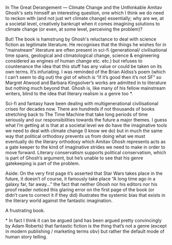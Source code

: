 In The Great Derangement — Climate Change and the Unthinkable Amitav Ghosh's sets himself an interesting question, one which I think we do need to reckon with (and not just wrt climate change) essentially; why are we, at a societal level, creatively bankrupt when it comes imagining solutions to climate change (or even, at some level, perceiving the problem)? 

But! The book is hamstrung by Ghosh's reluctance to deal with science fiction as legitimate literature. He recognises that the things he wishes for in "mainstream" literature are often present in sci-fi (generational/ civilisational time spans, geological and climatological change, science & engineering considered as engines of human change etc. etc.) but refuses to countenance the idea that this stuff has any value or could be taken on its own terms. It’s infuriating. I was reminded of the Brian Aldiss’s poem (which I can’t seem to dig out) the gist of which is “if it’s good then it’s not SF” so Margret Atwood and Barbara Kingsolver’s works are admitted in to literature but nothing much beyond that. Ghosh is, like many of his fellow mainstream writers, blind to the idea that literary realism is a genre too *. 

Sci-fi and fantasy have been dealing with multigenerational civilisational crises for decades now. There are hundreds if not thousands of books stretching back to The Time Machine that take long periods of time seriously and our responsibilities towards the future a major themes. I guess what I’m getting at is that at a societal level we do have the imaginative tools we need to deal with climate change (I know we do) but in much the same way that political orthodoxy prevents us from doing what we must eventually do the literary orthodoxy which Amitav Ghosh represents acts as a gate keeper to the kind of imaginative strides we need to make in order to move forward. Literary conservatism supports political conservatism, which is part of Ghosh’s argument, but he’s unable to see that his genre gatekeeping is part of the problem.

Aside: On the very first page it’s asserted that Star Wars takes place in the future, it doesn’t of course, it famously take place “A long time ago in a galaxy far, far away…” the fact that neither Ghosh nor his editors nor his proof reader noticed this glaring error on the first page of the book (or didn’t care to correct it if they did) illustrates the systemic bias that exists in the literary world against the fantastic imagination.

A frustrating book.

\* In fact I think it can be argued (and has been argued pretty convincingly by Adam Roberts) that fantastic fiction is the thing that’s not a genre (except in modern publishing / marketing terms obv) but rather the default mode of human story telling.
